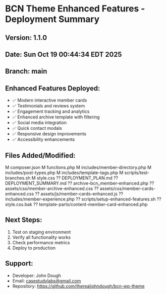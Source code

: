 # BCN Theme Enhanced Features - Deployment Summary

## Version: 1.1.0
## Date: Sun Oct 19 00:44:34 EDT 2025
## Branch: main

## Enhanced Features Deployed:
- ✅ Modern interactive member cards
- ✅ Testimonials and reviews system
- ✅ Engagement tracking and analytics
- ✅ Enhanced archive template with filtering
- ✅ Social media integration
- ✅ Quick contact modals
- ✅ Responsive design improvements
- ✅ Accessibility enhancements

## Files Added/Modified:
 M composer.json
 M functions.php
 M includes/member-directory.php
 M includes/post-types.php
 M includes/template-tags.php
 M scripts/test-branches.sh
 M style.css
?? DEPLOYMENT_PLAN.md
?? DEPLOYMENT_SUMMARY.md
?? archive-bcn_member-enhanced.php
?? assets/css/member-archive-enhanced.css
?? assets/css/member-cards-enhanced.css
?? assets/js/member-cards-enhanced.js
?? includes/member-experience.php
?? scripts/setup-enhanced-features.sh
?? style.css.bak
?? template-parts/content-member-card-enhanced.php

## Next Steps:
1. Test on staging environment
2. Verify all functionality works
3. Check performance metrics
4. Deploy to production

## Support:
- Developer: John Dough
- Email: casestudylabs@gmail.com
- Repository: https://github.com/therealjohndough/bcn-wp-theme
